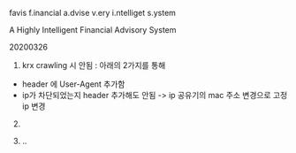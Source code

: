 favis
f.inancial a.dvise v.ery i.ntelliget s.ystem


A Highly Intelligent Financial Advisory System



20200326
1) krx crawling 시 안됨 : 아래의 2가지를 통해 
  - header 에 User-Agent 추가함
  - ip가 차단되었는지 header 추가해도 안됨 -> ip 공유기의 mac 주소 변경으로 고정 ip 변경


2)

3) ..

